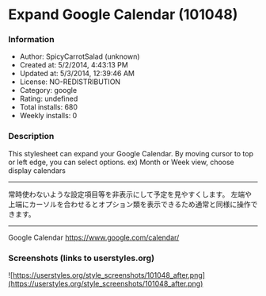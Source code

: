 # Expand Google Calendar (101048)

### Information
- Author: SpicyCarrotSalad (unknown)
- Created at: 5/2/2014, 4:43:13 PM
- Updated at: 5/3/2014, 12:39:46 AM
- License: NO-REDISTRIBUTION
- Category: google
- Rating: undefined
- Total installs: 680
- Weekly installs: 0


### Description
This stylesheet can expand your Google Calendar.
By moving cursor to top or left edge, you can select options.
ex) Month or Week view, choose display calendars

***
常時使わないような設定項目等を非表示にして予定を見やすくします。
左端や上端にカーソルを合わせるとオプション類を表示できるため通常と同様に操作できます。

***
Google Calendar
https://www.google.com/calendar/


### Screenshots (links to userstyles.org)
![https://userstyles.org/style_screenshots/101048_after.png](https://userstyles.org/style_screenshots/101048_after.png)


